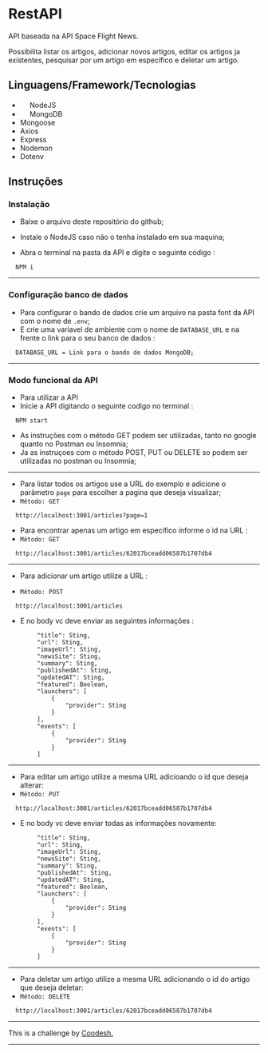 # RestAPI


API baseada na API Space Flight News.

Possibilita listar os artigos, adicionar novos artigos, editar os artigos ja existentes, pesquisar por um artigo em específico e deletar um artigo.



## Linguagens/Framework/Tecnologias

- <img  src="https://img.icons8.com/external-tal-revivo-shadow-tal-revivo/24/000000/external-nodejs-is-an-open-source-cross-platform-javascript-run-time-environment-logo-shadow-tal-revivo.png" style=width:15px; /> NodeJS
- <img src="https://img.icons8.com/color/48/000000/mongodb.png" style=width:15px;/> MongoDB
- Mongoose
- Axios
- Express
- Nodemon
- Dotenv


## Instruções

### Instalação
- Baixe o arquivo deste repositório do github;
- Instale o NodeJS caso não o tenha instalado em sua maquina;


- Abra o terminal na pasta da API e digite o seguinte código :

```        
  NPM i
```

<hr />

### Configuração banco de dados


- Para configurar o bando de dados crie um arquivo na pasta font da API com o nome de `.env`;
- E crie uma variavel de ambiente com o nome de `DATABASE_URL` e na frente o link para o seu banco de dados :
```        
  DATABASE_URL = Link para o bando de dados MongoDB;
```
<hr />


### Modo funcional da API

- Para utilizar a API 
- Inicie a API digitando o seguinte codigo no terminal :

```        
  NPM start
```

- As instruções com o método GET podem ser utilizadas, tanto no google quanto no Postman ou Insomnia;
- Ja as instruçoes com o método POST, PUT ou DELETE so podem ser utilizadas no postman ou Insomnia;


<hr />

- Para listar todos os artigos use a URL do exemplo e adicione o parâmetro `page` para escolher a pagina que deseja visualizar;
- `Método: GET`
```        
  http://localhost:3001/articles?page=1
```
- Para encontrar apenas um artigo em específico informe o id na URL :
- `Método: GET`
```        
  http://localhost:3001/articles/62017bceadd06587b1707db4
```

<hr />

- Para adicionar um artigo utilize a URL :

-  `Método: POST`
```        
  http://localhost:3001/articles
```
- E no body vc deve enviar as seguintes informações :
```        
        "title": Sting,
        "url": Sting,
        "imageUrl": Sting,
        "newsSite": Sting,
        "summary": Sting,
        "publishedAt": Sting,
        "updatedAT": Sting,
        "featured": Boolean,
        "launchers": [
            {
                "provider": Sting
            }
        ],
        "events": [
            {
                "provider": Sting
            }
        ]
```
<hr />

-  Para editar um artigo utilize a mesma URL adicioando o id que deseja alterar:
-  `Método: PUT`

```        
  http://localhost:3001/articles/62017bceadd06587b1707db4
```

- E no body vc deve enviar todas as informações novamente:

```        
        "title": Sting,
        "url": Sting,
        "imageUrl": Sting,
        "newsSite": Sting,
        "summary": Sting,
        "publishedAt": Sting,
        "updatedAT": Sting,
        "featured": Boolean,
        "launchers": [
            {
                "provider": Sting
            }
        ],
        "events": [
            {
                "provider": Sting
            }
        ]
```
<hr />

- Para deletar um artigo utilize a mesma URL adicionando o id do artigo que deseja deletar:
- `Método: DELETE`
```        
  http://localhost:3001/articles/62017bceadd06587b1707db4
```

<hr />


This is a challenge by <a href="https://coodesh.com/" target="_blank" >Coodesh.</a>


<hr />

